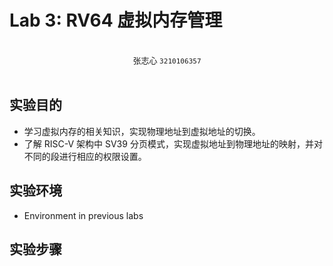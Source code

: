 # Lab 3: RV64 虚拟内存管理

<br/>

<center><font size=2.5>张志心 <code>3210106357</code></font></center>

<br/>

## 实验目的

* 学习虚拟内存的相关知识，实现物理地址到虚拟地址的切换。
* 了解 RISC-V 架构中 SV39 分页模式，实现虚拟地址到物理地址的映射，并对不同的段进行相应的权限设置。


## 实验环境

* Environment in previous labs

## 实验步骤

